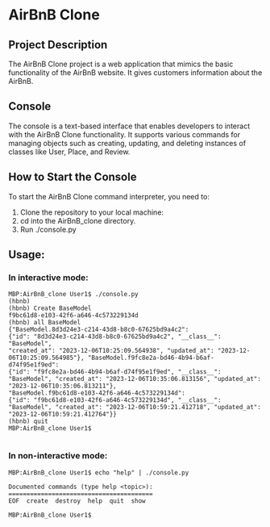# AirBnB Clone
## Project Description

The AirBnB Clone project is a web application that mimics the basic functionality of the AirBnB website. It gives customers information about the AirBnB.

## Console

The console is a text-based interface that enables developers to interact with the AirBnB Clone functionality. It supports various commands for managing objects such as creating, updating, and deleting instances of classes like User, Place, and Review.

## How to Start the Console
To start the AirBnB Clone command interpreter, you need to:
1. Clone the repository to your local machine:
2. cd into the AirBnB_clone directory.
3. Run ./console.py

## Usage:
 
### In interactive mode:
```
MBP:AirBnB_clone User1$ ./console.py
(hbnb) 
(hbnb) Create BaseModel
f9bc61d8-e103-42f6-a646-4c573229134d
(hbnb) all BaseModel
{"BaseModel.8d3d24e3-c214-43d8-b8c0-67625bd9a4c2": 
{"id": "8d3d24e3-c214-43d8-b8c0-67625bd9a4c2", "__class__": "BaseModel", 
"created_at": "2023-12-06T10:25:09.564938", "updated_at": "2023-12-06T10:25:09.564985"}, "BaseModel.f9fc8e2a-bd46-4b94-b6af-d74f95e1f9ed": 
{"id": "f9fc8e2a-bd46-4b94-b6af-d74f95e1f9ed", "__class__": "BaseModel", "created_at": "2023-12-06T10:35:06.813156", "updated_at": "2023-12-06T10:35:06.813211"}, 
"BaseModel.f9bc61d8-e103-42f6-a646-4c573229134d": 
{"id": "f9bc61d8-e103-42f6-a646-4c573229134d", "__class__": "BaseModel", "created_at": "2023-12-06T10:59:21.412718", "updated_at": "2023-12-06T10:59:21.412764"}}
(hbnb) quit
MBP:AirBnB_clone User1$
 
```
### In non-interactive mode: 
```
MBP:AirBnB_clone User1$ echo "help" | ./console.py

Documented commands (type help <topic>):
========================================
EOF  create  destroy  help  quit  show

MBP:AirBnB_clone User1$ 
```
